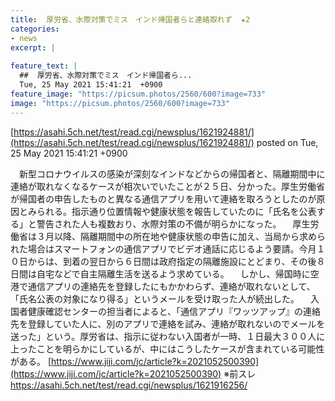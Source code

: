 ```yaml
---
title:  厚労省、水際対策でミス　インド帰国者らと連絡取れず  ★2  
categories:
- news
excerpt: |
  
feature_text: |
  ##  厚労省、水際対策でミス　インド帰国者ら...
  Tue, 25 May 2021 15:41:21  +0900
feature_image: "https://picsum.photos/2560/600?image=733"
image: "https://picsum.photos/2560/600?image=733"
---
```


[https://asahi.5ch.net/test/read.cgi/newsplus/1621924881/](https://asahi.5ch.net/test/read.cgi/newsplus/1621924881/)
posted on Tue, 25 May 2021 15:41:21  +0900

<!--more-->

　新型コロナウイルスの感染が深刻なインドなどからの帰国者と、隔離期間中に連絡が取れなくなるケースが相次いでいたことが２５日、分かった。厚生労働省が帰国者の申告したものと異なる通信アプリを用いて連絡を取ろうとしたのが原因とみられる。指示通り位置情報や健康状態を報告していたのに「氏名を公表する」と警告された人も複数おり、水際対策の不備が明らかになった。 　厚生労働省は３月以降、隔離期間中の所在地や健康状態の申告に加え、当局から求められた場合はスマートフォンの通信アプリでビデオ通話に応じるよう要請。今月１０日からは、到着の翌日から６日間は政府指定の隔離施設にとどまり、その後８日間は自宅などで自主隔離生活を送るよう求めている。 　しかし、帰国時に空港で通信アプリの連絡先を登録したにもかかわらず、連絡が取れないとして、「氏名公表の対象になり得る」というメールを受け取った人が続出した。 　入国者健康確認センターの担当者によると、「通信アプリ『ワッツアップ』の連絡先を登録していた人に、別のアプリで連絡を試み、連絡が取れないのでメールを送った」という。厚労省は、指示に従わない入国者が一時、１日最大３００人に上ったことを明らかにしているが、中にはこうしたケースが含まれている可能性がある。 [https://www.jiji.com/jc/article?k=2021052500390](https://www.jiji.com/jc/article?k=2021052500390) ※前スレ https://asahi.5ch.net/test/read.cgi/newsplus/1621916256/
